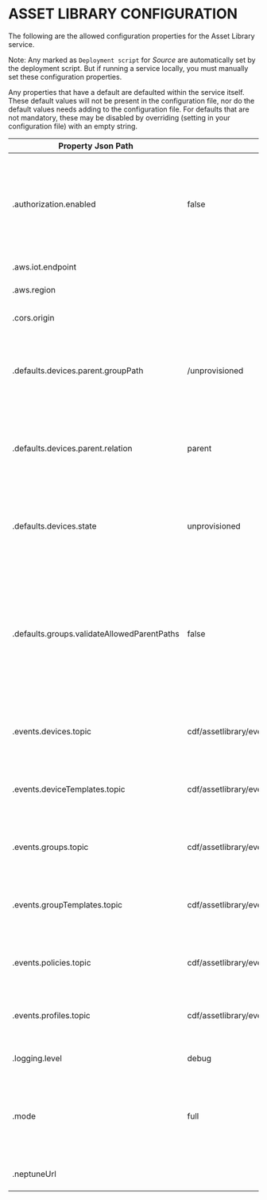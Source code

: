 # ASSET LIBRARY CONFIGURATION

The following are the allowed configuration properties for the Asset Library service.

Note:  Any marked as `Deployment script` for _Source_ are automatically set by the deployment script. But if running a service locally, you must manually set these configuration properties.

Any properties that have a default are defaulted within the service itself.  These default values will not be present in the configuration file, nor do the default values needs adding to the configuration file.  For defaults that are not mandatory, these may be disabled by overriding (setting in your configuration file) with an empty string.

Property Json Path | Default | Mandatory | Source | Description
--- | --- | --- | --- | ---
.authorization.enabled | false | No | | If true, fine-grained access control will be enabled. Refer to documentation for additional steps required to setup.
.aws.iot.endpoint |  | Yes | Deployment script | AWS IoT endpoint
.aws.region |  | Yes | Deployment script | AWS region
.cors.origin |  | No | | CORS origin header to apply.
.defaults.devices.parent.groupPath | /unprovisioned | No | | If set, and a device is created with no relations provided, this path is used as the default.
.defaults.devices.parent.relation | parent | No | | If set, and a device is created with no relations provided, this relation is used as the default.
.defaults.devices.state | unprovisioned | No | | If set, and a device is created with no status provided, this is used as the default.
.defaults.groups.validateAllowedParentPaths | false | No | | If true, group parent paths/types will be validated as according to the groups allowed relation types as defined in its template. Default is false for backwards compatability.
.events.devices.topic | cdf/assetlibrary/events/devices/{objectId}/{event} | No |  | If set, any device related events are published to this topic.
.events.deviceTemplates.topic | cdf/assetlibrary/events/deviceTemplates/{objectId}/{event} | No |  | If set, any device template related events are published to this topic.
.events.groups.topic | cdf/assetlibrary/events/groups/{objectId}/{event} | No |  | If set, any group related events are published to this topic.
.events.groupTemplates.topic | cdf/assetlibrary/events/groupTemplates/{objectId}/{event} | No |  | If set, any group templates related events are published to this topic.
.events.policies.topic | cdf/assetlibrary/events/policies/{objectId}/{event} | No |  | If set, any policy related events are published to this topic.
.events.profiles.topic | cdf/assetlibrary/events/profiles/{objectId}/{event} | No |  | If set, any profile related events are published to this topic.
.logging.level | debug | No | | Logging level:  error, warn, info, debug.
.mode | full | No | | `full`=graph mode (uses Neptune). `lite`=limited mode (uses AWS IoT Device Registry only).
.neptuneUrl |  | Yes | Deployment script | Neptune cluster endpoint





